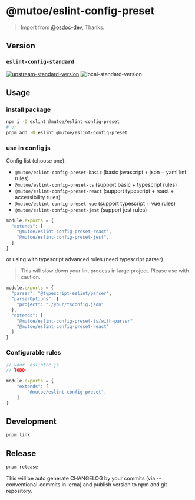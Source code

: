 # @mutoe/eslint-config-preset

> Import from [@osdoc-dev](https://github.com/osdoc-dev/eslint-config-preset), Thanks.

## Version

### `eslint-config-standard`
[![upstream-standard-version](https://img.shields.io/npm/v/eslint-config-standard?label=upstream&style=flat-square)](https://github.com/standard/eslint-config-standard)
![local-standard-version](https://img.shields.io/badge/local-v17.0.0-blue?style=flat-square)

## Usage

### install package

```bash
npm i -D eslint @mutoe/eslint-config-preset
# or
pnpm add -D eslint @mutoe/eslint-config-preset
```

### use in config js

Config list (choose one):
- `@mutoe/eslint-config-preset-basic` (basic javascript + json + yaml lint rules)
- `@mutoe/eslint-config-preset-ts` (support basic + typescript rules)
- `@mutoe/eslint-config-preset-react` (support typescript + react + accessibility rules)
- `@mutoe/eslint-config-preset-vue` (support typescript + vue rules)
- `@mutoe/eslint-config-preset-jest` (support jest rules)

```javascript .eslintrc.js
module.exports = {
  "extends": [
    "@mutoe/eslint-config-preset-react",
    "@mutoe/eslint-config-preset-jest",
  ]
}
```

or using with typescript advanced rules (need typescript parser)

> This will slow down your lint process in large project. Please use with caution.

```javascript .eslintrc.js
module.exports = {
  "parser": "@typescript-eslint/parser",
  "parserOptions": {
    "project": "./your/tsconfig.json"
  },
  "extends": [
    "@mutoe/eslint-config-preset-ts/with-parser",
    "@mutoe/eslint-config-preset-react"
  ]
}
```

### Configurable rules

```javascript .eslintrc.js
// your .eslintrc.js
// TODO

module.exports = {
    "extends": [
        "@mutoe/eslint-config-preset",
    ]
}

```

## Development

```bash
pnpm link
```

## Release

```bash
pnpm release
```

This will be auto generate CHANGELOG by your commits (via --conventional-commits in lerna) and publish version to npm and git repository.
